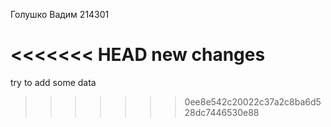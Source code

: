 Голушко Вадим
214301

<<<<<<< HEAD
new changes
=======
try to add some data
>>>>>>> 0ee8e542c20022c37a2c8ba6d528dc7446530e88
